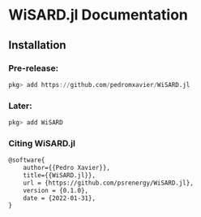 # WiSARD.jl Documentation

## Installation

### Pre-release:
```julia
pkg> add https://github.com/pedromxavier/WiSARD.jl
```

### Later:
```julia
pkg> add WiSARD
```

### Citing WiSARD.jl
```tex
@software{
    author={{Pedro Xavier}},
    title={{WiSARD.jl}},
    url = {https://github.com/psrenergy/WiSARD.jl},
    version = {0.1.0},
    date = {2022-01-31},
}
```
